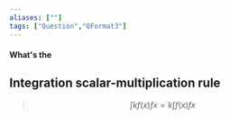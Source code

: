 ```yaml
---
aliases: [""]
tags: ["Question","QFormat3"]
---
```


#### What's the
## Integration scalar-multiplication rule

> $$ \int kf(x)fx = k \int f(x) fx $$ 
